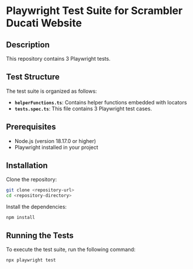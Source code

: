 # Playwright Test Suite for Scrambler Ducati Website

## Description

This repository contains 3 Playwright tests.

## Test Structure

The test suite is organized as follows:

- **`helperFunctions.ts`**: Contains helper functions embedded with locators
- **`tests.spec.ts`**: This file contains 3 Playwright test cases.

## Prerequisites

- Node.js (version 18.17.0 or higher)
- Playwright installed in your project

## Installation

Clone the repository:

```bash
git clone <repository-url>
cd <repository-directory>
```

Install the dependencies:

```
npm install
```

## Running the Tests

To execute the test suite, run the following command:

```
npx playwright test
```
